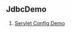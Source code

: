 ## JdbcDemo

1. [Servlet Config Demo](https://github.com/Nilam7/JdbcDemo/tree/master/ServletConfigDemo)
